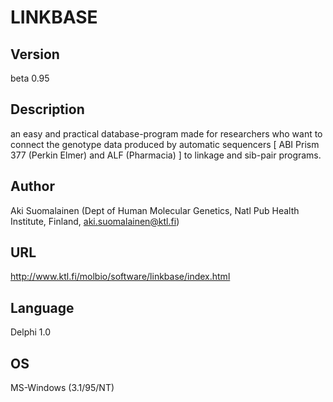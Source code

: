 # LINKBASE

## Version
beta 0.95

## Description
an easy and practical database-program made for researchers who want to connect the genotype data produced by automatic sequencers [ ABI Prism 377 (Perkin Elmer) and ALF (Pharmacia) ] to linkage and sib-pair programs.

## Author
Aki Suomalainen (Dept of Human Molecular Genetics, Natl Pub Health Institute, Finland, aki.suomalainen@ktl.fi)

## URL
http://www.ktl.fi/molbio/software/linkbase/index.html

## Language
Delphi 1.0

## OS
MS-Windows (3.1/95/NT)